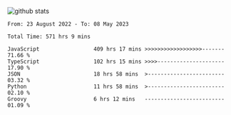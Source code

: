 
![github stats](https://github-readme-stats.vercel.app/api?username=realmahd1&show_icons=true&theme=codeSTACKr&hide_rank=true&count_private=true)

<!--START_SECTION:waka-->

```text
From: 23 August 2022 - To: 08 May 2023

Total Time: 571 hrs 9 mins

JavaScript                 409 hrs 17 mins >>>>>>>>>>>>>>>>>>-------   71.66 %
TypeScript                 102 hrs 15 mins >>>>---------------------   17.90 %
JSON                       18 hrs 58 mins  >------------------------   03.32 %
Python                     11 hrs 58 mins  >------------------------   02.10 %
Groovy                     6 hrs 12 mins   -------------------------   01.09 %
```

<!--END_SECTION:waka-->
